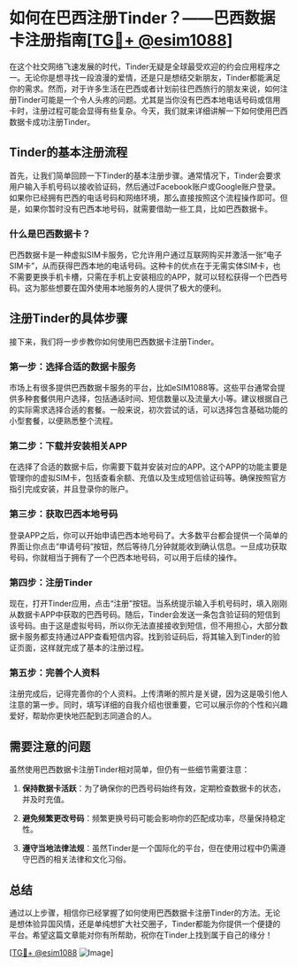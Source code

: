 # 如何在巴西注册Tinder？——巴西数据卡注册指南[[TG💪+ @esim1088](https://t.me/s/esim1088)]

在这个社交网络飞速发展的时代，Tinder无疑是全球最受欢迎的约会应用程序之一。无论你是想寻找一段浪漫的爱情，还是只是想结交新朋友，Tinder都能满足你的需求。然而，对于许多生活在巴西或者计划前往巴西旅行的朋友来说，如何注册Tinder可能是一个令人头疼的问题。尤其是当你没有巴西本地电话号码或信用卡时，注册过程可能会显得有些复杂。今天，我们就来详细讲解一下如何使用巴西数据卡成功注册Tinder。

## Tinder的基本注册流程

首先，让我们简单回顾一下Tinder的基本注册步骤。通常情况下，Tinder会要求用户输入手机号码以接收验证码，然后通过Facebook账户或Google账户登录。如果你已经拥有巴西的电话号码和网络环境，那么直接按照这个流程操作即可。但是，如果你暂时没有巴西本地号码，就需要借助一些工具，比如巴西数据卡。

### 什么是巴西数据卡？

巴西数据卡是一种虚拟SIM卡服务，它允许用户通过互联网购买并激活一张“电子SIM卡”，从而获得巴西本地的电话号码。这种卡的优点在于无需实体SIM卡，也不需要更换手机卡槽，只需在手机上安装相应的APP，就可以轻松获得一个巴西号码。这为那些想要在国外使用本地服务的人提供了极大的便利。

## 注册Tinder的具体步骤

接下来，我们将一步步教你如何使用巴西数据卡注册Tinder。

### 第一步：选择合适的数据卡服务

市场上有很多提供巴西数据卡服务的平台，比如eSIM1088等。这些平台通常会提供多种套餐供用户选择，包括通话时间、短信数量以及流量大小等。建议根据自己的实际需求选择合适的套餐。一般来说，初次尝试的话，可以选择包含基础功能的小型套餐，以便熟悉整个流程。

### 第二步：下载并安装相关APP

在选择了合适的数据卡后，你需要下载并安装对应的APP。这个APP的功能主要是管理你的虚拟SIM卡，包括查看余额、充值以及生成短信验证码等。确保按照官方指引完成安装，并且登录你的账户。

### 第三步：获取巴西本地号码

登录APP之后，你可以开始申请巴西本地号码了。大多数平台都会提供一个简单的界面让你点击“申请号码”按钮，然后等待几分钟就能收到确认信息。一旦成功获取号码，你就相当于拥有了一个巴西本地号码，可以用于后续的操作。

### 第四步：注册Tinder

现在，打开Tinder应用，点击“注册”按钮。当系统提示输入手机号码时，填入刚刚从数据卡APP中获取的巴西号码。随后，Tinder会发送一条包含验证码的短信到该号码。由于这是虚拟号码，所以你无法直接接收到短信，但不用担心，大部分数据卡服务都支持通过APP查看短信内容。找到验证码后，将其输入到Tinder的验证页面，这样就完成了基本的注册过程。

### 第五步：完善个人资料

注册完成后，记得完善你的个人资料。上传清晰的照片是关键，因为这是吸引他人注意的第一步。同时，填写详细的自我介绍也很重要，它可以展示你的个性和兴趣爱好，帮助你更快地匹配到志同道合的人。

## 需要注意的问题

虽然使用巴西数据卡注册Tinder相对简单，但仍有一些细节需要注意：

1. **保持数据卡活跃**：为了确保你的巴西号码始终有效，定期检查数据卡的状态，并及时充值。
   
2. **避免频繁更改号码**：频繁更换号码可能会影响你的匹配成功率，尽量保持稳定性。

3. **遵守当地法律法规**：虽然Tinder是一个国际化的平台，但在使用过程中仍需遵守巴西的相关法律和文化习俗。

## 总结

通过以上步骤，相信你已经掌握了如何使用巴西数据卡注册Tinder的方法。无论是想体验异国风情，还是单纯想扩大社交圈子，Tinder都能为你提供一个便捷的平台。希望这篇文章能对你有所帮助，祝你在Tinder上找到属于自己的缘分！

[[TG💪+ @esim1088](https://t.me/s/esim1088) ![Image](https://i.postimg.cc/4NQfJmqS/Snipaste-2025-05-13-00-14-12.png)]